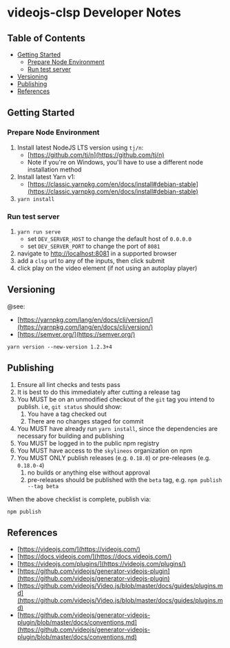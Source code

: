 # videojs-clsp Developer Notes <!-- omit in toc -->

## Table of Contents <!-- omit in toc -->

- [Getting Started](#getting-started)
    - [Prepare Node Environment](#prepare-node-environment)
    - [Run test server](#run-test-server)
- [Versioning](#versioning)
- [Publishing](#publishing)
- [References](#references)


## Getting Started

### Prepare Node Environment

1. Install latest NodeJS LTS version using `tj/n`:
    * [https://github.com/tj/n](https://github.com/tj/n)
    * Note if you're on Windows, you'll have to use a different node installation method
1. Install latest Yarn v1:
    * [https://classic.yarnpkg.com/en/docs/install#debian-stable](https://classic.yarnpkg.com/en/docs/install#debian-stable)
1. `yarn install`

### Run test server

1. `yarn run serve`
    * set `DEV_SERVER_HOST` to change the default host of `0.0.0.0`
    * set `DEV_SERVER_PORT` to change the port of `8081`
1. navigate to [http://localhost:8081](http://localhost:8081) in a supported browser
1. add a `clsp` url to any of the inputs, then click submit
1. click play on the video element (if not using an autoplay player)


## Versioning

@see:

* [https://yarnpkg.com/lang/en/docs/cli/version/](https://yarnpkg.com/lang/en/docs/cli/version/)
* [https://semver.org/](https://semver.org/)

```
yarn version --new-version 1.2.3+4
```

## Publishing

1. Ensure all lint checks and tests pass
1. It is best to do this immediately after cutting a release tag
1. You MUST be on an unmodified checkout of the `git` tag you intend to publish.  i.e, `git status` should show:
    1. You have a tag checked out
    1. There are no changes staged for commit
1. You MUST have already run `yarn install`, since the dependencies are necessary for building and publishing
1. You MUST be logged in to the public npm registry
1. You MUST have access to the `skylineos` organization on npm
1. You MUST ONLY publish releases (e.g. `0.18.0`) or pre-releases (e.g. `0.18.0-4`)
    1. no builds or anything else without approval
    1. pre-releases should be published with the `beta` tag, e.g. `npm publish --tag beta`

When the above checklist is complete, publish via:

```
npm publish
```


## References

* [https://videojs.com/](https://videojs.com/)
* [https://docs.videojs.com/](https://docs.videojs.com/)
* [https://videojs.com/plugins/](https://videojs.com/plugins/)
* [https://github.com/videojs/generator-videojs-plugin](https://github.com/videojs/generator-videojs-plugin)
* [https://github.com/videojs/Video.js/blob/master/docs/guides/plugins.md](https://github.com/videojs/Video.js/blob/master/docs/guides/plugins.md)
* [https://github.com/videojs/generator-videojs-plugin/blob/master/docs/conventions.md](https://github.com/videojs/generator-videojs-plugin/blob/master/docs/conventions.md)
